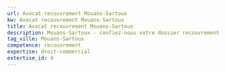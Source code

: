 ```yaml
---
url: Avocat recouvrement Mouans-Sartoux
kw: Avocat recouvrement Mouans-Sartoux
title: Avocat recouvrement Mouans-Sartoux
description: Mouans-Sartoux - confiez-nous votre dossier recouvrement
tag_ville: Mouans-Sartoux
competence: recouvrement
expertise: droit-commercial
extertise_id: 4
---
```

